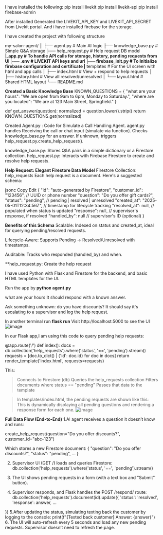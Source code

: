 

I have installed the following: 
pip install livekit
pip install livekit-api
pip install firebase-admin


After installed Generated the LIVEKIT_API_KEY and LIVEKIT_API_SECRET from Livekit portal.
And i have installed firebase for the storage.

I have created the project with following structure

my-salon-agent/
│
├── agent.py            # Main AI logic
├── knowledge_base.py   # Simple Q&A storage
├── help_request.py     # Help request DB model
|___app.py              # To handle API calls for storage, history, pending requests from UI
├── .env                # LIVEKIT API keys and url
├── firebase_init.py    # To Initialize firebase configuration and certificate
|__ templates           # For the UI screen with html and app calls
│   ├── index.html         # View + respond to help requests
│   ├── history.html       # View all resolved/unresolved
│   └── layout.html        # Shared HTML layout
└── README.md


**Created a Basic Knowledge Base**
KNOWN_QUESTIONS = {
    "what are your hours": "We are open from 9am to 6pm, Monday to Saturday.",
    "where are you located": "We are at 123 Main Street, Springfield."
}

def get_answer(question):
    normalized = question.lower().strip()
    return KNOWN_QUESTIONS.get(normalized)

Created Agent.py : Code for Simulate a Call Handling Agent. 
   agent.py handles Receiving the call or chat input (simulate via function). Checks knowledge_base.py for an answer. If unknown, triggers help_request.py.create_help_request().

knowledge_base.py:   Stores Q&A pairs in a simple dictionary or a Firestore collection.
help_request.py:  Interacts with Firebase Firestore to create and resolve help requests.

**Help Request: Elegant Firestore Data Model**
Firestore Collection: help_requests
Each help request is a document. Here's a suggested schema:

jsonc
Copy
Edit
{
  "id": "auto-generated by Firestore",
  "customer_id": "123456",          // UUID or phone number
  "question": "Do you offer gift cards?",
  "status": "pending",              // pending | resolved | unresolved
  "created_at": "2025-05-01T12:34:56Z",   // timestamp for lifecycle tracking
  "resolved_at": null,              // populated when status is updated
  "response": null,                // supervisor's response, if resolved
  "handled_by": null               // supervisor's ID (optional)
}

**Benefits of this Schema**
Scalable: Indexed on status and created_at, ideal for querying pending/resolved requests.

Lifecycle-Aware: Supports Pending → Resolved/Unresolved with timestamps.

Auditable: Tracks who responded (handled_by) and when.

**help_request.py: Create the help request

I have used Python with Flask and Firestore for the backend, and basic HTML templates for the UI.


Run the app by **python agent.py**  

what are your hours
It should respond with a known answer.

Ask something unknown:
do you have discounts?
It should say it's escalating to a supervisor and log the help request.

In another terminal run **flask run**
Visit http://localhost:5000 to see the UI
![image](https://github.com/user-attachments/assets/d955d2fe-c2fa-470c-8982-2e3a030ed222)




In our Flask app,I am using this code to query pending help requests:

@app.route('/')
def index():
    docs = db.collection('help_requests').where('status', '==', 'pending').stream()
    requests = [doc.to_dict() | {'id': doc.id} for doc in docs]
    return render_template('index.html', requests=requests)

This:

> Connects to Firestore (db)
> Queries the help_requests collection
> Filters documents where status == "pending"
Passes that data to the template

> In templates/index.html, the pending requests are shown like this:
This is dynamically displaying all pending questions and rendering a response form for each one.
![image](https://github.com/user-attachments/assets/8b49842a-1cc1-442e-8fb3-af53039c014c)


**Full Data Flow (End-to-End)**
1.AI agent receives a question it doesn’t know and runs:

create_help_request(question="Do you offer discounts?", customer_id="abc-123")

Which stores a new Firestore document:
{
  "question": "Do you offer discounts?",
  "status": "pending",
  ...
}

2. Supervisor UI (GET /) loads and queries Firestore:
db.collection('help_requests').where('status', '==', 'pending').stream()
3. The UI shows pending requests in a form (with a text box and "Submit" button).

4. Supervisor responds, and Flask handles the POST /respond/<id> route:
   db.collection('help_requests').document(id).update({
    'status': 'resolved',
    'response': answer,
    ...

})
5.After updating the status, simulating texting back the customer by logging to the console:
    print(f"[Texted back customer] Answer: {answer}")
6. The UI will auto-refresh every 5 seconds and load any new pending requests.
   Supervisor doesn’t need to refresh the page.

